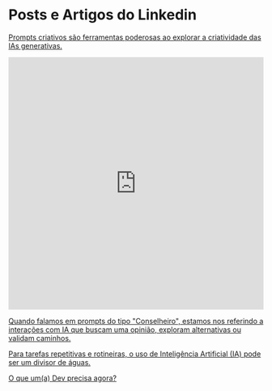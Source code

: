 # Posts e Artigos do Linkedin
[Prompts criativos são ferramentas poderosas ao explorar a criatividade das IAs generativas.](https://www.linkedin.com/posts/davifma_criativo-activity-7229456761663967233-FfbT)

<iframe src="https://www.linkedin.com/embed/feed/update/urn:li:share:7228749957623611392" height="500" width="100%" frameborder="0" allowfullscreen="" title="Publicação incorporada"></iframe>

[Quando falamos em prompts do tipo "Conselheiro", estamos nos referindo a interações com IA que buscam uma opinião, exploram alternativas ou validam caminhos.](https://www.linkedin.com/posts/davifma_conselheiro-activity-7227665711358214144-6FAm)

[Para tarefas repetitivas e rotineiras, o uso de Inteligência Artificial (IA) pode ser um divisor de águas.](https://www.linkedin.com/posts/davifma_promptotipos-de-prompttarefeiromd-at-main-activity-7227310698031136770-xJLP)

[O que um(a) Dev precisa agora?](https://www.linkedin.com/posts/activity-7224088557248794624-BKFu)
